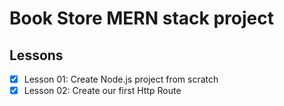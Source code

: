 # Book Store MERN stack project

## Lessons

- [x] Lesson 01: Create Node.js project from scratch
- [x] Lesson 02: Create our first Http Route
